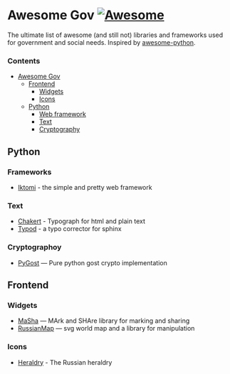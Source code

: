 # Awesome Gov [![Awesome](https://cdn.rawgit.com/sindresorhus/awesome/d7305f38d29fed78fa85652e3a63e154dd8e8829/media/badge.svg)](https://github.com/sindresorhus/awesome)


The ultimate list of awesome (and still not) libraries and frameworks used for government and social needs. Inspired by  [awesome-python](https://github.com/vinta/awesome-python).


### Contents

- [Awesome Gov](#awesome-gov)
    - [Frontend](#frontend)
      - [Widgets](#widgets)
      - [Icons](#icons)
    - [Python](#python)
      - [Web framework](#frameworks)
      - [Text](#text)
      - [Cryptography](#cryptography)


## Python

### Frameworks
* [Iktomi](https://github.com/SmartTeleMax/iktomi) - the simple and pretty web framework

### Text
* [Chakert](https://github.com/SmartTeleMax/chakert) - Typograph for html and plain text
* [Typod](https://github.com/SmartTeleMax/typod) - a typo corrector for sphinx

### Cryptographoy
* [PyGost](https://github.com/SmartTeleMax/pygost) — Pure python gost crypto implementation

## Frontend

### Widgets
* [MaSha](https://github.com/SmartTeleMax/MaSha) — MArk and SHAre library for marking and sharing
* [RussianMap](https://github.com/govdesign/map) — svg world map and a library for manipulation

### Icons
* [Heraldry](https://github.com/govdesign/symbols) - The Russian heraldry
